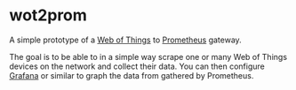 # wot2prom

A simple prototype of a [Web of Things](http://webofthings.org/) to [Prometheus](https://prometheus.io/) gateway.

The goal is to be able to in a simple way scrape one or many Web of Things devices on the network and collect their data. You can then configure [Grafana](http://grafana.org/) or similar to graph the data from gathered by Prometheus.

